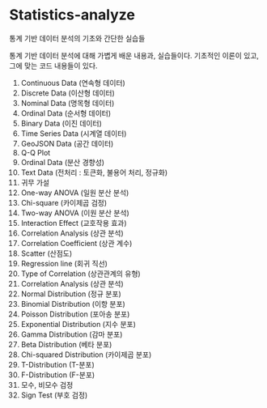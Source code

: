 # Statistics-analyze
통계 기반 데이터 분석의 기초와 간단한 실습들

통계 기반 데이터 분석에 대해 가볍게 배운 내용과, 실습들이다.
기초적인 이론이 있고, 그에 맞는 코드 내용들이 있다.

1. Continuous Data (연속형 데이터)
2. Discrete Data (이산형 데이터)
3. Nominal Data (명목형 데이터)
4. Ordinal Data (순서형 데이터)
5. Binary Data (이진 데이터)
6. Time Series Data (시계열 데이터)
7. GeoJSON Data (공간 데이터)
8. Q-Q Plot
9. Ordinal Data (분산 경향성)
10. Text Data (전처리 : 토큰화, 불용어 처리, 정규화)
11. 귀무 가설
12. One-way ANOVA (일원 분산 분석)
13. Chi-square (카이제곱 검정)
14. Two-way ANOVA (이원 분산 분석)
15. Interaction Effect (교호작용 효과)
16. Correlation Analysis (상관 분석)
17. Correlation Coefficient (상관 계수)
18. Scatter (산점도)
19. Regression line (회귀 직선)
20. Type of Correlation (상관관계의 유형)
21. Correlation Analysis (상관 분석)
22. Normal Distribution (정규 분포)
23. Binomial Distribution (이항 분포)
24. Poisson Distribution (포아송 분포)
25. Exponential Distribution (지수 분포)
26. Gamma Distribution (감마 분포)
27. Beta Distribution (베타 분포)
28. Chi-squared Distribution (카이제곱 분포)
29. T-Distribution (T-분포)
30. F-Distribution (F-분포)
31. 모수, 비모수 검정
32. Sign Test (부호 검정)
